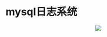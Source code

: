 # mysql日志系统

<p align='center'>
<img src='https://github.com/w1991668899/blog/blob/master/image/mysql/mysql%E6%97%A5%E5%BF%97%E7%B3%BB%E7%BB%9F.jpeg'>
</p>


